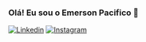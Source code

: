 ### Olá! Eu sou o Emerson Pacifico 👋

[![Linkedin](https://img.shields.io/badge/LinkedIn-0077B5?style=for-the-badge&logo=linkedin&logoColor=white)](https://www.linkedin.com/in/emersonpacifico/)
[![Instagram](https://img.shields.io/badge/Instagram-E4405F?style=for-the-badge&logo=instagram&logoColor=white)](https://www.instagram.com/emersonpacifico/)
